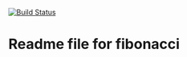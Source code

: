 [![Build Status](http://20.108.249.0:8080/buildStatus/icon?job=fibonacci)](http://20.108.249.0:8080/job/fibonacci/)

# Readme file for fibonacci
